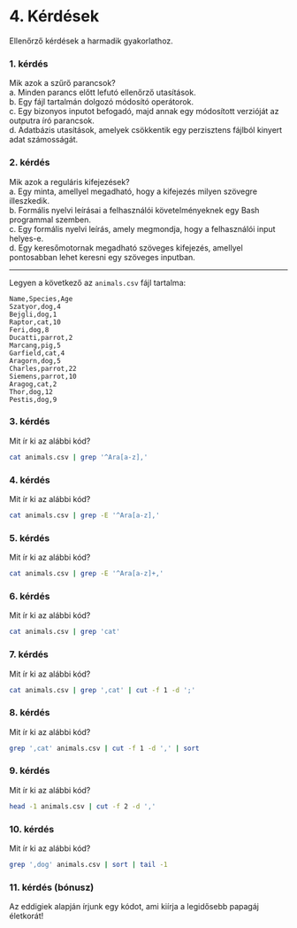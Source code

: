 # 4. Kérdések
Ellenőrző kérdések a harmadik gyakorlathoz.

### 1. kérdés
Mik azok a szűrő parancsok?\
a. Minden parancs előtt lefutó ellenőrző utasítások.\
b. Egy fájl tartalmán dolgozó módosító operátorok.\
c. Egy bizonyos inputot befogadó, majd annak egy módosított verzióját
az outputra író parancsok.\
d. Adatbázis utasítások, amelyek csökkentik egy perzisztens fájlból
kinyert adat számosságát.

### 2. kérdés
Mik azok a reguláris kifejezések?\
a. Egy minta, amellyel megadható, hogy a kifejezés milyen szövegre illeszkedik.\
b. Formális nyelvi leírásai a felhasználói követelményeknek egy Bash programmal szemben.\
c. Egy formális nyelvi leírás, amely megmondja, hogy a felhasználói input helyes-e.\
d. Egy keresőmotornak megadható szöveges kifejezés, amellyel pontosabban lehet keresni egy
szöveges inputban.

----
Legyen a következő az `animals.csv` fájl tartalma:

```
Name,Species,Age
Szatyor,dog,4
Bejgli,dog,1
Raptor,cat,10
Feri,dog,8
Ducatti,parrot,2
Marcang,pig,5
Garfield,cat,4
Aragorn,dog,5
Charles,parrot,22
Siemens,parrot,10
Aragog,cat,2
Thor,dog,12
Pestis,dog,9
```

### 3. kérdés
Mit ír ki az alábbi kód?

```bash
cat animals.csv | grep '^Ara[a-z],'
```

### 4. kérdés
Mit ír ki az alábbi kód?

```bash
cat animals.csv | grep -E '^Ara[a-z],'
```

### 5. kérdés
Mit ír ki az alábbi kód?

```bash
cat animals.csv | grep -E '^Ara[a-z]+,'
```

### 6. kérdés
Mit ír ki az alábbi kód?

```bash
cat animals.csv | grep 'cat' 
```

### 7. kérdés
Mit ír ki az alábbi kód?

```bash
cat animals.csv | grep ',cat' | cut -f 1 -d ';' 
```
### 8. kérdés
Mit ír ki az alábbi kód?

```bash
grep ',cat' animals.csv | cut -f 1 -d ',' | sort
```

### 9. kérdés
Mit ír ki az alábbi kód?

```bash
head -1 animals.csv | cut -f 2 -d ','
```

### 10. kérdés
Mit ír ki az alábbi kód?

```bash
grep ',dog' animals.csv | sort | tail -1
```

### 11. kérdés (bónusz)
Az eddigiek alapján írjunk egy kódot, ami kiírja a legidősebb papagáj életkorát!